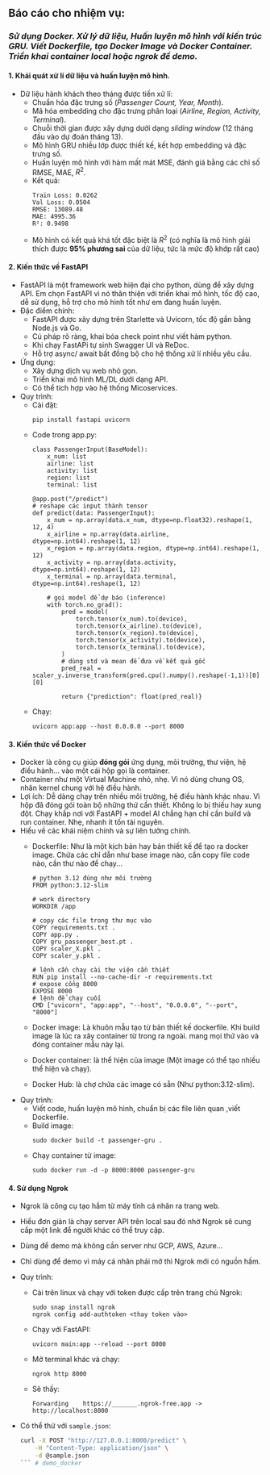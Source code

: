 ## Báo cáo cho nhiệm vụ: 
### *Sử dụng Docker. Xử lý dữ liệu, Huấn luyện mô hình với kiến trúc GRU. Viết Dockerfile, tạo Docker Image và Docker Container. Triển khai container local hoặc ngrok để demo.*
#### 1. Khái quát xử lí dữ liệu và huấn luyện mô hình.
* Dữ liệu hành khách theo tháng được tiền xử lí:
    * Chuẩn hóa đặc trưng số (*Passenger Count, Year, Month*).
    * Mã hóa embedding cho đặc trưng phân loại (*Airline, Region, Activity, Terminal*).
    * Chuỗi thời gian được xây dựng dưới dạng *sliding window* (12 tháng đầu vào dự đoán tháng 13).
    * Mô hình GRU nhiều lớp được thiết kế, kết hợp embedding và đặc trưng số.
    * Huấn luyện mô hình với hàm mất mát MSE, đánh giá bằng các chỉ số RMSE, MAE, $R^2$.
    * Kết quả:
        ```
      Train Loss: 0.0262
      Val Loss: 0.0504
      RMSE: 13089.48 
      MAE: 4995.36 
      R²: 0.9498
        ```
    * Mô hình có kết quả khá tốt đặc biệt là $R^2$ (có nghĩa là mô hình giải thích được **95% phương sai** của dữ liệu, tức là mức độ khớp rất cao)
#### 2. Kiến thức về FastAPI
* FastAPI là một framework web hiện đại cho python, dùng để xây dựng API. Em chọn FastAPI vì nó thân thiện với triển khai mô hình, tốc độ cao, dễ sử dụng, hỗ trợ cho mô hình tốt như em đang huấn luyện.
* Đặc điểm chính: 
    * FastAPI được xây dựng trên Starlette và Uvicorn, tốc độ gần bằng Node.js và Go.
    * Cú pháp rõ ràng, khai bóa check point như viết hàm python.
    * Khi chạy FastAPi tự sinh Swagger UI và ReDoc.
    * Hỗ trợ async/ await bất đồng bộ cho hệ thống xử lí nhiều yêu cầu.
* Ứng dụng:
    * Xây dựng dịch vụ web nhỏ gọn.
    * Triển khai mô hình ML/DL dưới dạng API.
    * Có thể tích hợp vào hệ thống Micoservices.
* Quy trình:
    * Cài đặt: 
        ```
        pip install fastapi uvicorn
        ```
    * Code trong app.py:
        ```
        class PassengerInput(BaseModel):
            x_num: list
            airline: list
            activity: list
            region: list
            terminal: list

        @app.post("/predict")
        # reshape các input thành tensor
        def predict(data: PassengerInput):
            x_num = np.array(data.x_num, dtype=np.float32).reshape(1, 12, 4)
            x_airline = np.array(data.airline, dtype=np.int64).reshape(1, 12)
            x_region = np.array(data.region, dtype=np.int64).reshape(1, 12)
            x_activity = np.array(data.activity, dtype=np.int64).reshape(1, 12)
            x_terminal = np.array(data.terminal, dtype=np.int64).reshape(1, 12)

            # gọi model để dự báo (inference)
            with torch.no_grad():
                pred = model(
                    torch.tensor(x_num).to(device),
                    torch.tensor(x_airline).to(device),
                    torch.tensor(x_region).to(device),
                    torch.tensor(x_activity).to(device),
                    torch.tensor(x_terminal).to(device),
                )
                # dùng std và mean để đưa về kết quả gốc
                pred_real = scaler_y.inverse_transform(pred.cpu().numpy().reshape(-1,1))[0][0]

                return {"prediction": float(pred_real)}
        ```
    * Chạy:
        ```
        uvicorn app:app --host 0.0.0.0 --port 8000
        ```
#### 3. Kiến thức về Docker
* Docker là công cụ giúp **đóng gói** ứng dụng, môi trường, thư viện, hệ điều hành... vào một cái hộp gọi là container.
* Container như một Virtual Machine nhỏ, nhẹ. Vì nó dùng chung OS, nhân kernel chung với hệ điều hành.
* Lợi ích: Dễ dàng chạy trên nhiều môi trường, hệ điều hành khác nhau. Vì hộp đã đóng gói toàn bộ những thứ cần thiết. Không lo bị thiếu hay xung đột. Chạy khắp nơi với FastAPI + model AI chẳng hạn chỉ cần build và run container. Nhẹ, nhanh ít tốn tài nguyên.
* Hiểu về các khái niệm chính và sự liên tưởng chính.
    * Dockerfile: Như là một kịch bản hay bản thiết kế để tạo ra docker image. Chứa các chỉ dẫn như base image nào, cần copy file code nào, cần thư nào để chạy...
        ```
        # python 3.12 đúng như môi trường
        FROM python:3.12-slim

        # work directory 
        WORKDIR /app

        # copy các file trong thư mục vào
        COPY requirements.txt .
        COPY app.py .
        COPY gru_passenger_best.pt .
        COPY scaler_X.pkl .
        COPY scaler_y.pkl .

        # lệnh cần chạy cài thư viện cần thiết
        RUN pip install --no-cache-dir -r requirements.txt
        # expose cổng 8000
        EXPOSE 8000
        # lệnh để chạy cuối 
        CMD ["uvicorn", "app:app", "--host", "0.0.0.0", "--port", "8000"]
        ```

    * Docker image: Là khuôn mẫu tạo từ bản thiết kế dockerfile.
    Khi build image là lúc ra xây container từ trong ra ngoài. mang mọi thứ vào và đóng container mẫu này lại. 
    * Docker container: là thể hiện của image (Một image có thể tạo nhiều thể hiện và chạy).
    * Docker Hub: là chợ chứa các image có sẵn (Như python:3.12-slim).
* Quy trình:
    * Viết code, huấn luyện mô hình, chuẩn bị các file liên quan ,viết Dockerfile.
    * Build image:
        ```
        sudo docker build -t passenger-gru .
        ```
    * Chạy container từ image:
        ```
        sudo docker run -d -p 8000:8000 passenger-gru
        ```
#### 4. Sử dụng Ngrok
* Ngrok là công cụ tạo hầm từ máy tính cá nhân ra trang web. 
* Hiểu đơn giản là chạy server API trên local sau đó nhờ Ngrok sẽ cung cấp một link để người khác có thể truy cập.
* Dùng để demo mà không cần server như GCP, AWS, Azure...
* Chỉ dùng để demo vì máy cá nhân phải mở thì Ngrok mới có nguồn hầm.
* Quy trình:
    * Cài trên linux và chạy với token được cấp trên trang chủ Ngrok:
        ```
        sudo snap install ngrok
        ngrok config add-authtoken <thay token vào>
        ```
    * Chạy với FastAPI:
        ```
        uvicorn main:app --reload --port 8000
        ```
    * Mở terminal khác và chạy:
        ```
        ngrok http 8000
        ```
    * Sẽ thấy:
        ```
        Forwarding    https://_______.ngrok-free.app -> http://localhost:8000
        ```

* Có thể thử với `sample.json`:

    ```bash
    curl -X POST "http://127.0.0.1:8000/predict" \
        -H "Content-Type: application/json" \
        -d @sample.json
    ``` # demo_docker
